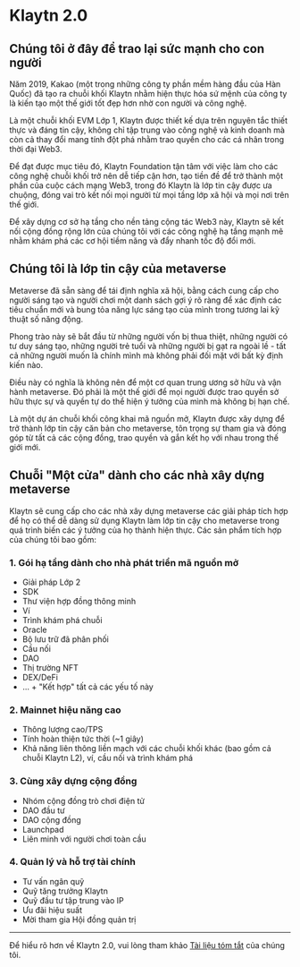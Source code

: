 # Klaytn 2.0

## Chúng tôi ở đây để trao lại sức mạnh cho con người <a id="klaytn2"></a>

Năm 2019, Kakao (một trong những công ty phần mềm hàng đầu của Hàn Quốc) đã tạo ra chuỗi khối Klaytn nhằm hiện thực hóa sứ mệnh của công ty là kiến tạo một thế giới tốt đẹp hơn nhờ con người và công nghệ.

Là một chuỗi khối EVM Lớp 1, Klaytn được thiết kế dựa trên nguyên tắc thiết thực và đáng tin cậy, không chỉ tập trung vào công nghệ và kinh doanh mà còn cả thay đổi mang tính đột phá nhằm trao quyền cho các cá nhân trong thời đại Web3.

Để đạt được mục tiêu đó, Klaytn Foundation tận tâm với việc làm cho các công nghệ chuỗi khối trở nên dễ tiếp cận hơn, tạo tiền đề để trở thành một phần của cuộc cách mạng Web3, trong đó Klaytn là lớp tin cậy được ưa chuộng, đóng vai trò kết nối mọi người từ mọi tầng lớp xã hội và mọi nơi trên thế giới.

Để xây dựng cơ sở hạ tầng cho nền tảng cộng tác Web3 này, Klaytn sẽ kết nối cộng đồng rộng lớn của chúng tôi với các công nghệ hạ tầng mạnh mẽ nhằm khám phá các cơ hội tiềm năng và đẩy nhanh tốc độ đổi mới.

## Chúng tôi là lớp tin cậy của metaverse <a id="trustlayer"></a>

Metaverse đã sẵn sàng để tái định nghĩa xã hội, bằng cách cung cấp cho người sáng tạo và người chơi một danh sách gợi ý rõ ràng để xác định các tiêu chuẩn mới và bung tỏa năng lực sáng tạo của mình trong tương lai kỹ thuật số năng động.

Phong trào này sẽ bắt đầu từ những người vốn bị thua thiệt, những người có tư duy sáng tạo, những người trẻ tuổi và những người bị gạt ra ngoài lề - tất cả những người muốn là chính mình mà không phải đối mặt với bất kỳ định kiến nào.

Điều này có nghĩa là không nên để một cơ quan trung ương sở hữu và vận hành metaverse. Đó phải là một thế giới để mọi người được trao quyền sở hữu thực sự và quyền tự do thể hiện ý tưởng của mình mà không bị hạn chế.

Là một dự án chuỗi khối công khai mã nguồn mở, Klaytn được xây dựng để trở thành lớp tin cậy căn bản cho metaverse, tôn trọng sự tham gia và đóng góp từ tất cả các cộng đồng, trao quyền và gắn kết họ với nhau trong thế giới mới.

## Chuỗi "Một cửa" dành cho các nhà xây dựng metaverse <a id="one-stop-chain-for-metaverse-builders"></a>

Klaytn sẽ cung cấp cho các nhà xây dựng metaverse các giải pháp tích hợp để họ có thể dễ dàng sử dụng Klaytn làm lớp tin cậy cho metaverse trong quá trình biến các ý tưởng của họ thành hiện thực. Các sản phẩm tích hợp của chúng tôi bao gồm:

### 1. Gói hạ tầng dành cho nhà phát triển mã nguồn mở <a id="open-source-dev-infra-package"></a>
- Giải pháp Lớp 2
- SDK
- Thư viện hợp đồng thông minh
- Ví
- Trình khám phá chuỗi
- Oracle
- Bộ lưu trữ đã phân phối
- Cầu nối
- DAO
- Thị trường NFT
- DEX/DeFi
- ... + "Kết hợp" tất cả các yếu tố này

### 2. Mainnet hiệu năng cao <a id="high-performing-mainnet"></a>
- Thông lượng cao/TPS
- Tính hoàn thiện tức thời (~1 giây)
- Khả năng liên thông liền mạch với các chuỗi khối khác (bao gồm cả chuỗi Klaytn L2), ví, cầu nối và trình khám phá

### 3. Cùng xây dựng cộng đồng <a id="community-co-building"></a>
- Nhóm cộng đồng trò chơi điện tử
- DAO đầu tư
- DAO cộng đồng
- Launchpad
- Liên minh với người chơi toàn cầu

### 4. Quản lý và hỗ trợ tài chính <a id="management-and-financial-support"></a>
- Tư vấn ngân quỹ
- Quỹ tăng trưởng Klaytn
- Quỹ đầu tư tập trung vào IP
- Ưu đãi hiệu suất
- Mời tham gia Hội đồng quản trị

---

Để hiểu rõ hơn về Klaytn 2.0, vui lòng tham khảo [Tài liệu tóm tắt](https://klaytn.foundation/wp-content/uploads/2022/01/Klaytn-2.0_Light-Paper-20220128.pdf) của chúng tôi.
